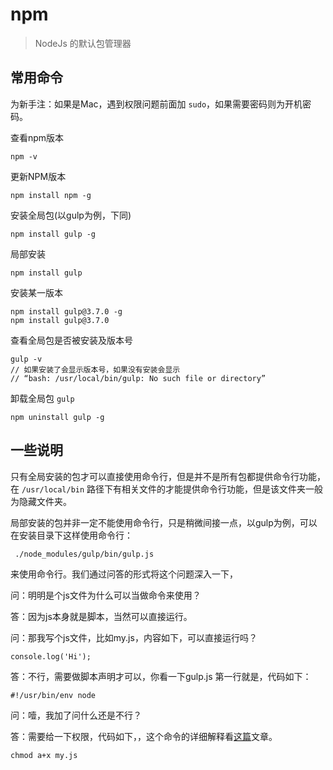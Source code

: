 # npm
 
> NodeJs 的默认包管理器
 
## 常用命令

为新手注：如果是Mac，遇到权限问题前面加 `sudo`，如果需要密码则为开机密码。

查看npm版本

    npm -v

更新NPM版本
    
    npm install npm -g

安装全局包(以gulp为例，下同)

    npm install gulp -g

局部安装

    npm install gulp

安装某一版本

    npm install gulp@3.7.0 -g
    npm install gulp@3.7.0

查看全局包是否被安装及版本号
    
    gulp -v
    // 如果安装了会显示版本号，如果没有安装会显示
    // “bash: /usr/local/bin/gulp: No such file or directory”

卸载全局包 `gulp`
 
    npm uninstall gulp -g

## 一些说明

只有全局安装的包才可以直接使用命令行，但是并不是所有包都提供命令行功能，在 `/usr/local/bin` 路径下有相关文件的才能提供命令行功能，但是该文件夹一般为隐藏文件夹。

局部安装的包并非一定不能使用命令行，只是稍微间接一点，以gulp为例，可以在安装目录下这样使用命令行：

     ./node_modules/gulp/bin/gulp.js

来使用命令行。我们通过问答的形式将这个问题深入一下，

问：明明是个js文件为什么可以当做命令来使用？

答：因为js本身就是脚本，当然可以直接运行。

问：那我写个js文件，比如my.js，内容如下，可以直接运行吗？

    console.log('Hi');

答：不行，需要做脚本声明才可以，你看一下gulp.js 第一行就是，代码如下：
    
    #!/usr/bin/env node
    
问：噎，我加了问什么还是不行？
    
答：需要给一下权限，代码如下，，这个命令的详细解释看[这篇](http://lucky16.iteye.com/blog/577182)文章。    
    
    chmod a+x my.js
    
    